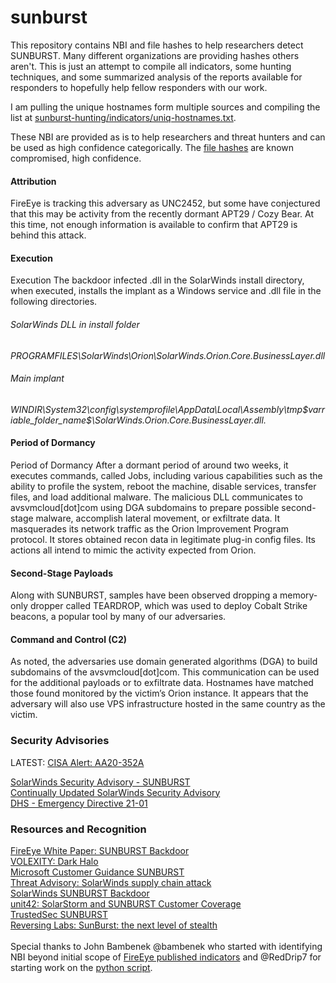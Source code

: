 # sunburst
This repository contains NBI and file hashes to help researchers detect SUNBURST. Many different organizations are providing hashes others aren't. This is just an attempt to compile all indicators, some hunting techniques, and some summarized analysis of the reports available for responders to hopefully help fellow responders with our work.

I am pulling the unique hostnames form multiple sources and compiling the list at [sunburst-hunting/indicators/uniq-hostnames.txt](https://github.com/christian-taillon/sunburst-hunting/blob/main/indicators/uniq-hostnames.txt).

These NBI are provided as is to help researchers and threat hunters and can be used as high confidence categorically.
The [file hashes](https://github.com/christian-taillon/sunburst-hunting/blob/main/indicators/sha256.csv) are known compromised, high confidence.

#### Attribution
FireEye is tracking this adversary as UNC2452, but some have conjectured that this may be activity from the recently dormant APT29 / Cozy Bear. At this time, not enough information is available to confirm that APT29 is behind this attack.

#### Execution
Execution
The backdoor infected .dll in the SolarWinds install directory, when executed, installs the implant as a Windows service and .dll file in the following directories.

###### SolarWinds DLL in install folder
_PROGRAMFILES\SolarWinds\Orion\SolarWinds.Orion.Core.BusinessLayer.dll_

###### Main implant
_WINDIR\System32\config\systemprofile\AppData\Local\Assembly\tmp\$varriable_folder_name$\SolarWinds.Orion.Core.BusinessLayer.dll._

#### Period of Dormancy
Period of Dormancy
After a dormant period of around two weeks, it executes commands, called Jobs, including various capabilities such as the ability to profile the system, reboot the machine, disable services, transfer files, and load additional malware. The malicious DLL communicates to avsvmcloud[dot]com using DGA subdomains to prepare possible second-stage malware, accomplish lateral movement, or exfiltrate data. It masquerades its network traffic as the Orion Improvement Program protocol. It stores obtained recon data in legitimate plug-in config files. Its actions all intend to mimic the activity expected from Orion.

#### Second-Stage Payloads
Along with SUNBURST, samples have been observed dropping a memory-only dropper called TEARDROP, which was used to deploy Cobalt Strike beacons, a popular tool by many of our adversaries.

#### Command and Control (C2)
As noted, the adversaries use domain generated algorithms (DGA) to build subdomains of the avsvmcloud[dot]com. This communication can be used for the additional payloads or to exfiltrate data. Hostnames have matched those found monitored by the victim’s Orion instance. It appears that the adversary will also use VPS infrastructure hosted in the same country as the victim.

### Security Advisories  
LATEST: [CISA Alert: AA20-352A](https://us-cert.cisa.gov/ncas/alerts/aa20-352a)

[SolarWinds Security Advisory - SUNBURST](https://www.solarwinds.com/securityadvisory) </br>
[Continually Updated SolarWinds Security Advisory](https://www.solarwinds.com/securityadvisory)</br>
[DHS - Emergency Directive 21-01](https://cyber.dhs.gov/ed/21-01/)

### Resources and Recognition
[FireEye White Paper: SUNBURST Backdoor](https://www.fireeye.com/blog/threat-research/2020/12/evasive-attacker-leverages-solarwinds-supply-chain-compromises-with-sunburst-backdoor.html)</br>
[VOLEXITY: Dark Halo](https://www.volexity.com/blog/2020/12/14/dark-halo-leverages-solarwinds-compromise-to-breach-organizations/)</br>
[Microsoft Customer Guidance SUNBURST](https://msrc-blog.microsoft.com/2020/12/13/customer-guidance-on-recent-nation-state-cyber-attacks)</br>
[Threat Advisory: SolarWinds supply chain attack](https://blog.talosintelligence.com/2020/12/solarwinds-supplychain-coverage.html)</br>
[SolarWinds SUNBURST Backdoor](https://blog.rapid7.com/2020/12/14/solarwinds-sunburst-backdoor-supply-chain-attack-what-you-need-to-know/)</br>
[unit42: SolarStorm and SUNBURST Customer Coverage](https://unit42.paloaltonetworks.com/fireeye-solarstorm-sunburst/)</br>
[TrustedSec SUNBURST](https://www.trustedsec.com/blog/solarwinds-orion-and-unc2452-summary-and-recommendations/)</br>
[Reversing Labs: SunBurst: the next level of stealth](https://blog.reversinglabs.com/blog/sunburst-the-next-level-of-stealth)
</br></br>
Special thanks to John Bambenek @bambenek who started with identifying NBI beyond initial scope of [FireEye published indicators](https://github.com/fireeye/sunburst_countermeasures) and @RedDrip7 for starting work on the [python script](https://github.com/RedDrip7/SunBurst_DGA_Decode).
